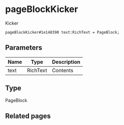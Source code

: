 # pageBlockKicker
Kicker

```
pageBlockKicker#1e148390 text:RichText = PageBlock;
```

## Parameters
| Name | Type | Description |
| ---- | :----: | ----------- |
| text | RichText | Contents |


## Type
PageBlock

## Related pages
